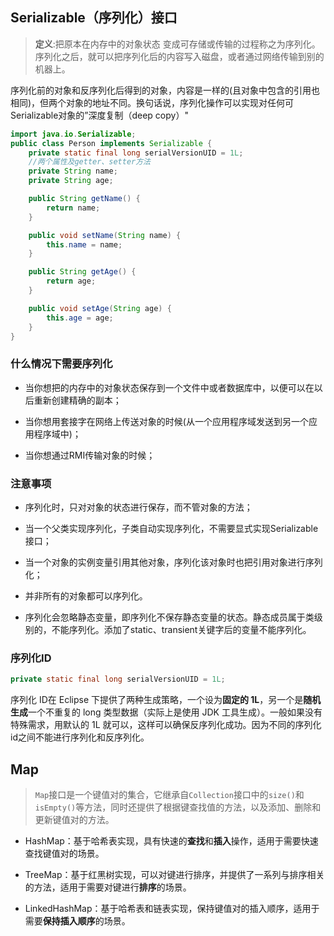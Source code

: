 ## Serializable（序列化）接口
> **定义**:把原本在内存中的对象状态 变成可存储或传输的过程称之为序列化。序列化之后，就可以把序列化后的内容写入磁盘，或者通过网络传输到别的机器上。

序列化前的对象和反序列化后得到的对象，内容是一样的(且对象中包含的引用也相同)，但两个对象的地址不同。换句话说，序列化操作可以实现对任何可Serializable对象的”深度复制（deep copy）"

```java
import java.io.Serializable;
public class Person implements Serializable {
	private static final long serialVersionUID = 1L;
	//两个属性及getter、setter方法
	private String name;
	private String age;

	public String getName() {
		return name;
	}

	public void setName(String name) {
		this.name = name;
	}

	public String getAge() {
		return age;
	}

	public void setAge(String age) {
		this.age = age;
	}
}
```

### 什么情况下需要序列化
* 当你想把的内存中的对象状态保存到一个文件中或者数据库中，以便可以在以后重新创建精确的副本；

* 当你想用套接字在网络上传送对象的时候(从一个应用程序域发送到另一个应用程序域中)；

* 当你想通过RMI传输对象的时候；

### 注意事项
* 序列化时，只对对象的状态进行保存，而不管对象的方法；

* 当一个父类实现序列化，子类自动实现序列化，不需要显式实现Serializable接口；

* 当一个对象的实例变量引用其他对象，序列化该对象时也把引用对象进行序列化；

* 并非所有的对象都可以序列化。

* 序列化会忽略静态变量，即序列化不保存静态变量的状态。静态成员属于类级别的，不能序列化。添加了static、transient关键字后的变量不能序列化。

### 序列化ID

```java
private static final long serialVersionUID = 1L;
```

序列化 ID在 Eclipse 下提供了两种生成策略，一个设为**固定的 1L**，另一个是**随机生成**一个不重复的 long 类型数据（实际上是使用 JDK 工具生成）。一般如果没有特殊需求，用默认的 1L 就可以，这样可以确保反序列化成功。因为不同的序列化id之间不能进行序列化和反序列化。

## Map
> `Map`接口是一个键值对的集合，它继承自`Collection`接口中的`size()`和`isEmpty()`等方法，同时还提供了根据键查找值的方法，以及添加、删除和更新键值对的方法。

* HashMap：基于哈希表实现，具有快速的**查找**和**插入**操作，适用于需要快速查找键值对的场景。

* TreeMap：基于红黑树实现，可以对键进行排序，并提供了一系列与排序相关的方法，适用于需要对键进行**排序**的场景。

* LinkedHashMap：基于哈希表和链表实现，保持键值对的插入顺序，适用于需要**保持插入顺序**的场景。

